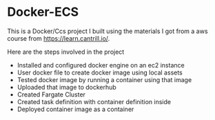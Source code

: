 # Docker-ECS
This is a Docker/Ccs project I built using the materials I got from a aws course from https://learn.cantrill.io/.

Here are the steps involved in the project
- Installed and configured docker engine on an ec2 instance
- User docker file to create docker image using local assets
- Tested docker image by running a container using that image
- Uploaded that image to dockerhub
- Created Fargate Cluster
- Created task definition with container definition inside
- Deployed container image as a container
